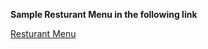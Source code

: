 **Sample Resturant Menu in the following link**

[Resturant Menu](https://anatesan-stream.github.io/angularJS-restaurant-menu-app/module4_solution/#!/)
